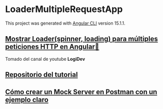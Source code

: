 # LoaderMultipleRequestApp

This project was generated with [Angular CLI](https://github.com/angular/angular-cli) version 15.1.1.

## [Mostrar Loader(spinner, loading) para múltiples peticiones HTTP en Angular🤖](https://www.youtube.com/watch?v=VaoRk9nd-0w)
Tomado del canal de youtube **LogiDev**

## [Repositorio del tutorial](https://github.com/jimyhdolores/demo-loader-multiple-request-angular)

## [Cómo crear un Mock Server en Postman con un ejemplo claro](https://www.youtube.com/watch?v=WtT1ZhXNYWU)